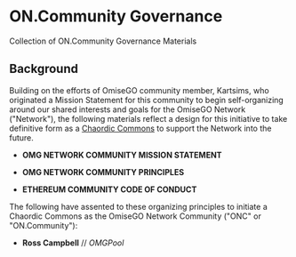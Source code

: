 # ON.Community Governance
Collection of ON.Community Governance Materials

## Background

Building on the efforts of OmiseGO community member, Kartsims, who originated a Mission Statement for this community to begin self-organizing around our shared interests and goals for the OmiseGO Network ("Network"), the following materials reflect a design for this  initiative to take definitive form as a [Chaordic Commons](http://www.chaordic.org/) to support the Network into the future.

* **OMG NETWORK COMMUNITY MISSION STATEMENT**

* **OMG NETWORK COMMUNITY PRINCIPLES**

* **ETHEREUM COMMUNITY CODE OF CONDUCT** 

The following have assented to these organizing principles to initiate a Chaordic Commons as the OmiseGO Network Community ("ONC" or "ON.Community"):

* **Ross Campbell** // *OMGPool*
